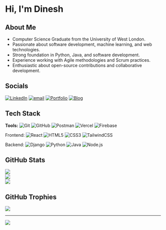 # Hi, I'm Dinesh 

## About Me
- Computer Science Graduate from the University of West London. </br>
- Passionate about software development, machine learning, and web technologies. </br>
- Strong foundation in Python, Java, and software development. </br>
- Experience working with Agile methodologies and Scrum practices. </br>
- Enthusiastic about open-source contributions and collaborative development. </br>


## Socials
[![LinkedIn](https://img.shields.io/badge/LinkedIn-%230077B5.svg?logo=linkedin&logoColor=white)](https://www.linkedin.com/in/dinesh-tamang-153678268/)
[![email](https://img.shields.io/badge/Email-D14836?logo=gmail&logoColor=white)](mailto:dinesh.tamang0507@gmail.com) 
[![Portfolio](https://img.shields.io/badge/Portfolio-%23000000.svg?logo=vercel&logoColor=white)](https://dinesh-portfolio-website-zeta.vercel.app/)
[![Blog](https://img.shields.io/badge/Blog-%231DA1F2.svg?logo=readthedocs&logoColor=white)](https://sucomms5.wixsite.com/uwlsu/post/building-confidence-community-dinesh-s-time-at-uwl)

## Tech Stack

**Tools:** ![Git](https://img.shields.io/badge/git-%23F05033?style=flat-square&logo=git&logoColor=white) ![GitHub](https://img.shields.io/badge/github-%23121011?style=flat-square&logo=github&logoColor=white) ![Postman](https://img.shields.io/badge/Postman-FF6C37?style=flat-square&logo=postman&logoColor=white) ![Vercel](https://img.shields.io/badge/vercel-%23000000?style=flat-square&logo=vercel&logoColor=white) ![Firebase](https://img.shields.io/badge/firebase-a08021?style=flat-square&logo=firebase&logoColor=ffcd34) 

Frontend: ![React](https://img.shields.io/badge/react-%2320232a?style=flat-square&logo=react&logoColor=%2361DAFB) ![HTML5](https://img.shields.io/badge/html5-%23E34F26?style=flat-square&logo=html5&logoColor=white) ![CSS3](https://img.shields.io/badge/css3-%231572B6?style=flat-square&logo=css3&logoColor=white) ![TailwindCSS](https://img.shields.io/badge/tailwindcss-%2338B2AC?style=flat-square&logo=tailwindcss&logoColor=white) 

Backend: ![Django](https://img.shields.io/badge/django-%23092E20?style=flat-square&logo=django&logoColor=white) ![Python](https://img.shields.io/badge/python-3670A0?style=flat-square&logo=python&logoColor=ffdd54) ![Java](https://img.shields.io/badge/java-%23ED8B00?style=flat-square&logo=openjdk&logoColor=white) ![Node.js](https://img.shields.io/badge/node.js-6DA55F?style=flat-square&logo=node.js&logoColor=white)



## GitHub Stats
![](https://github-readme-stats.vercel.app/api?username=Dinesh-Lopchan&theme=default&hide_border=false&include_all_commits=false&count_private=false)<br/>
![](https://nirzak-streak-stats.vercel.app/?user=Dinesh-Lopchan&theme=default&hide_border=false)<br/>
![](https://github-readme-stats.vercel.app/api/top-langs/?username=Dinesh-Lopchan&theme=default&hide_border=false&include_all_commits=false&count_private=false&layout=compact)

## GitHub Trophies
![](https://github-profile-trophy.vercel.app/?username=Dinesh-Lopchan&theme=gruvbox&no-frame=false&no-bg=false&margin-w=4)

---
[![](https://visitcount.itsvg.in/api?id=Dinesh-Lopchan&icon=0&color=0)](https://visitcount.itsvg.in)

<!-- Proudly created with GPRM ( https://gprm.itsvg.in ) -->
